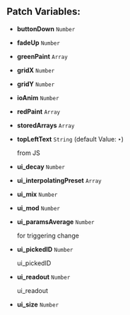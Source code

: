 ## Patch Variables:

* __buttonDown__ ```Number```
* __fadeUp__ ```Number```
* __greenPaint__ ```Array```
* __gridX__ ```Number```
* __gridY__ ```Number```
* __ioAnim__ ```Number```
* __redPaint__ ```Array```
* __storedArrays__ ```Array```
* __topLeftText__ ```String``` (default Value: `‣`)

  from JS

* __ui_decay__ ```Number```
* __ui_interpolatingPreset__ ```Array```
* __ui_mix__ ```Number```
* __ui_mod__ ```Number```
* __ui_paramsAverage__ ```Number```

  for triggering change

* __ui_pickedID__ ```Number```

  ui_pickedID

* __ui_readout__ ```Number```

  ui_readout

* __ui_size__ ```Number```

